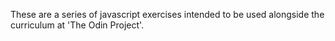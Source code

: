 These are a series of javascript exercises intended to be used alongside the curriculum at 'The Odin Project'.
